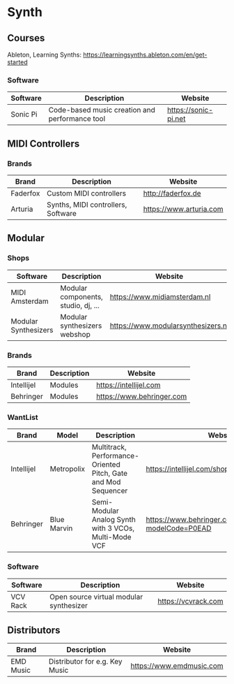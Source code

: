 # Synth

## Courses

Ableton, Learning Synths: https://learningsynths.ableton.com/en/get-started  

### Software 

| Software | Description                                    | Website              |
| -------- | ---------------------------------------------- | -------------------- |
| Sonic Pi | Code-based music creation and performance tool | https://sonic-pi.net |

## MIDI Controllers

### Brands

| Brand      | Description             | Website            |
| ---------- | ----------------------- | ------------------ |
| Faderfox   | Custom MIDI controllers | http://faderfox.de |
| Arturia    | Synths, MIDI controllers, Software | https://www.arturia.com |

## Modular

### Shops 

| Software       | Description                         | Website                      |
| -------------- | ----------------------------------- | ---------------------------- |
| MIDI Amsterdam | Modular components, studio, dj, ... | https://www.midiamsterdam.nl |
| Modular Synthesizers | Modular synthesizers webshop  | https://www.modularsynthesizers.nl |

### Brands 

| Brand      | Description                         | Website                |
| ---------- | ----------------------------------- | ---------------------- |
| Intellijel | Modules                             | https://intellijel.com |
| Behringer  | Modules                             | https://www.behringer.com |

### WantList 

| Brand      | Model       | Description                         | Website                |
| ---------- | ----------- | ----------------------------------- | ---------------------- |
| Intellijel | Metropolix  | Multitrack, Performance-Oriented Pitch, Gate and Mod Sequencer | https://intellijel.com/shop/eurorack/metropolix |
| Behringer  | Blue Marvin | Semi-Modular Analog Synth with 3 VCOs, Multi-Mode VCF | https://www.behringer.com/product.html?modelCode=P0EAD |

### Software 

| Software | Description                             | Website             |
| -------- | --------------------------------------- | ------------------- |
| VCV Rack | Open source virtual modular synthesizer | https://vcvrack.com |

## Distributors 

| Brand      | Description                    | Website                  |
| ---------- | ------------------------------ | ------------------------ |
| EMD Music  | Distributor for e.g. Key Music | https://www.emdmusic.com |